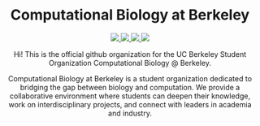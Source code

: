 <h1 align="center">Computational Biology at Berkeley</h1>

<!-- Badges - unfortunately not pure markdown due to inability to center -->
<p align="center">
  <a href="https://compbioatberkeley.com" target="_blank">
    <img src="https://img.shields.io/badge/compbioatberkeley.com-gray">
  </a>
  <a href="https://linktr.ee/compbioatberkeley" target="_blank">
    <img src="https://img.shields.io/badge/Linktree-green">
  </a>
  <a href="https://www.instagram.com/ucb_compbio/" target="_blank">
    <img src="https://img.shields.io/badge/Instagram-pink">
  </a>
  <a href="https://www.linkedin.com/company/computational-biology-at-berkeley" target="_blank">
    <img src="https://img.shields.io/badge/Linkedin-blue">
  </a>
</p>

<p align="center">Hi! This is the official github organization for the UC Berkeley Student Organization Computational Biology @ Berkeley.</p>

<p align="center">Computational Biology at Berkeley is a student organization dedicated to bridging the gap between biology and computation. We provide a collaborative environment where students can deepen their knowledge, work on interdisciplinary projects, and connect with leaders in academia and industry.</p>
